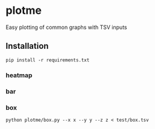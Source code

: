 # plotme

Easy plotting of common graphs with TSV inputs

## Installation
```
pip install -r requirements.txt
```

### heatmap

### bar

### box
```
python plotme/box.py --x x --y y --z z < test/box.tsv
```
